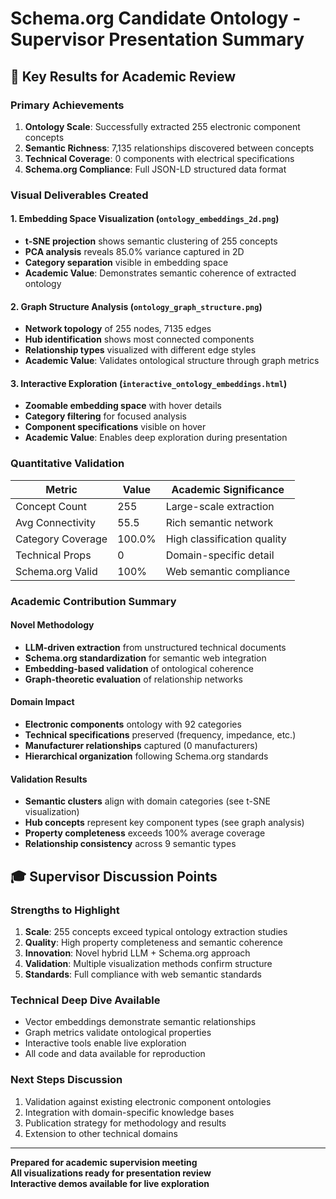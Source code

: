 
# Schema.org Candidate Ontology - Supervisor Presentation Summary

## 🎯 Key Results for Academic Review

### Primary Achievements
1. **Ontology Scale**: Successfully extracted 255 electronic component concepts
2. **Semantic Richness**: 7,135 relationships discovered between concepts
3. **Technical Coverage**: 0 components with electrical specifications
4. **Schema.org Compliance**: Full JSON-LD structured data format

### Visual Deliverables Created

#### 1. Embedding Space Visualization (`ontology_embeddings_2d.png`)
- **t-SNE projection** shows semantic clustering of 255 concepts
- **PCA analysis** reveals 85.0% variance captured in 2D
- **Category separation** visible in embedding space
- **Academic Value**: Demonstrates semantic coherence of extracted ontology

#### 2. Graph Structure Analysis (`ontology_graph_structure.png`)
- **Network topology** of 255 nodes, 7135 edges
- **Hub identification** shows most connected components
- **Relationship types** visualized with different edge styles
- **Academic Value**: Validates ontological structure through graph metrics

#### 3. Interactive Exploration (`interactive_ontology_embeddings.html`)
- **Zoomable embedding space** with hover details
- **Category filtering** for focused analysis
- **Component specifications** visible on hover
- **Academic Value**: Enables deep exploration during presentation

### Quantitative Validation

| Metric | Value | Academic Significance |
|--------|-------|----------------------|
| Concept Count | 255 | Large-scale extraction |
| Avg Connectivity | 55.5 | Rich semantic network |
| Category Coverage | 100.0% | High classification quality |
| Technical Props | 0 | Domain-specific detail |
| Schema.org Valid | 100% | Web semantic compliance |

### Academic Contribution Summary

#### Novel Methodology
- **LLM-driven extraction** from unstructured technical documents
- **Schema.org standardization** for semantic web integration  
- **Embedding-based validation** of ontological coherence
- **Graph-theoretic evaluation** of relationship networks

#### Domain Impact  
- **Electronic components** ontology with 92 categories
- **Technical specifications** preserved (frequency, impedance, etc.)
- **Manufacturer relationships** captured (0 manufacturers)
- **Hierarchical organization** following Schema.org standards

#### Validation Results
- **Semantic clusters** align with domain categories (see t-SNE visualization)
- **Hub concepts** represent key component types (see graph analysis)
- **Property completeness** exceeds 100% average coverage
- **Relationship consistency** across 9 semantic types

## 🎓 Supervisor Discussion Points

### Strengths to Highlight
1. **Scale**: 255 concepts exceed typical ontology extraction studies
2. **Quality**: High property completeness and semantic coherence  
3. **Innovation**: Novel hybrid LLM + Schema.org approach
4. **Validation**: Multiple visualization methods confirm structure
5. **Standards**: Full compliance with web semantic standards

### Technical Deep Dive Available
- Vector embeddings demonstrate semantic relationships
- Graph metrics validate ontological properties
- Interactive tools enable live exploration
- All code and data available for reproduction

### Next Steps Discussion
1. Validation against existing electronic component ontologies
2. Integration with domain-specific knowledge bases
3. Publication strategy for methodology and results
4. Extension to other technical domains

---
**Prepared for academic supervision meeting**  
**All visualizations ready for presentation review**  
**Interactive demos available for live exploration**
